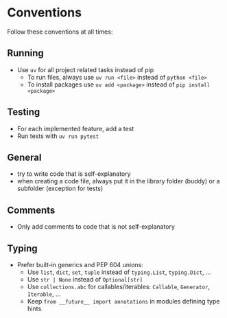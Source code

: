# Conventions

Follow these conventions at all times:

## Running

- Use `uv` for all project related tasks instead of pip
    - To run files, always use `uv run <file>` instead of `python <file>`
    - To install packages use `uv add <package>` instead of `pip install <package>`

## Testing

- For each implemented feature, add a test
- Run tests with `uv run pytest`

## General

- try to write code that is self-explanatory
- when creating a code file, always put it in the library folder (buddy) or a subfolder (exception for tests)

## Comments

- Only add comments to code that is not self-explanatory

## Typing

- Prefer built-in generics and PEP 604 unions:
  - Use `list`, `dict`, `set`, `tuple` instead of `typing.List`, `typing.Dict`, ...
  - Use `str | None` instead of `Optional[str]`
  - Use `collections.abc` for callables/iterables: `Callable`, `Generator`, `Iterable`, ...
  - Keep `from __future__ import annotations` in modules defining type hints
